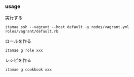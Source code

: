 ### usage

実行する
```
itamae ssh --vagrant --host default -y nodes/vagrant.yml roles/vagrant/default.rb
```

ロールを作る
```
itamae g role xxx
```

レシピを作る
```
itamae g cookbook xxx
```
